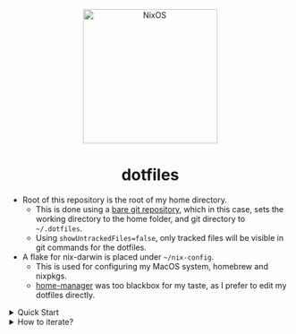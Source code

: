 <div align="center">
    <img alt="NixOS" src="https://fmlab.no/assets/images/typing-anime.gif" width="240px"/>
    <h1>dotfiles</h1>
</div>

  - Root of this repository is the root of my home directory.
    - This is done using a [bare git repository](https://git-scm.com/book/en/v2/Git-on-the-Server-Getting-Git-on-a-Server), which in this case, sets the working directory to the home folder, and git directory to `~/.dotfiles`.
    - Using `showUntrackedFiles=false`, only tracked files will be visible in git commands for the dotfiles.
  - A flake for nix-darwin is placed under `~/nix-config`.
    - This is used for configuring my MacOS system, homebrew and nixpkgs.
    - [home-manager](https://github.com/nix-community/home-manager) was too blackbox for my taste, as I prefer to edit my dotfiles directly.

<details>
<summary>Quick Start</summary>
<br>

1. Install `git` the "apple-way".

```bash
xcode-select --install
```

2. Install Nix using the [determinate system installer](https://github.com/DeterminateSystems/nix-installer).

```bash
curl --proto '=https' --tlsv1.2 -sSf -L https://install.determinate.systems/nix | sh -s -- install
```

3. Clone this repository to root of home directory.

```bash
git clone --bare https://github.com/frealmyr/dotfiles.git $HOME/.dotfiles/

DOTFILES='--git-dir=$HOME/.dotfiles/ --work-tree=$HOME'
git $DOTFILES checkout && \
git $DOTFILES reset --hard && \
git $DOTFILES pull && \
git $DOTFILES config status.showUntrackedFiles no
```

4. Build and use the flake for nix-darwin.

```bash
nix run nix-darwin -- switch --flake ~/nix-config
```

5. Reboot for good measure.

</details>

<details>
<summary>How to iterate?</summary>
<br>

Dotfiles can be added to git using a alias:

```bash
alias dotfiles='/usr/bin/git --git-dir=$HOME/.dotfiles/ --work-tree=$HOME'
dotfiles status
dotfiles add ~/.config/something.conf
dotfiles commit -m "punny msg"
dotfiles push -u origin macos
```

Changes made to Nix-darwin flake, can be rolled out using this command:

```bash
darwin-rebuild switch --flake ~/nix-config
```
</details>
